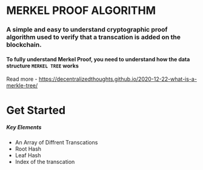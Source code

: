 # MERKEL PROOF ALGORITHM

### A simple and easy to understand cryptographic proof algorithm used to verify that a transcation is added on the blockchain. 
    
#### To fully understand Merkel Proof, you need to understand how the data structure `MERKEL TREE` works
   Read more - https://decentralizedthoughts.github.io/2020-12-22-what-is-a-merkle-tree/


# Get Started

##### Key Elements
- An Array of Diffrent Transcations
- Root Hash
- Leaf Hash
- Index of the transcation

       
   
        
